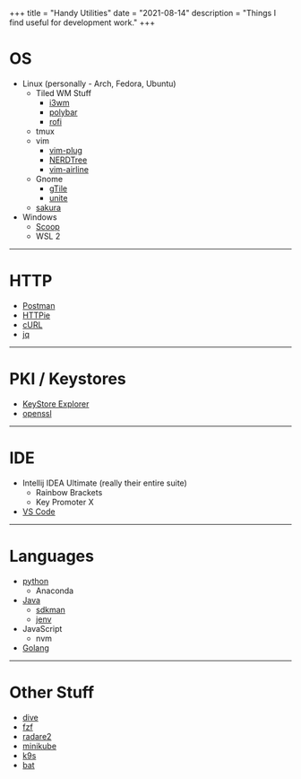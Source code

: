 +++ 
title = "Handy Utilities"
date = "2021-08-14"
description = "Things I find useful for development work."
+++

# OS

* Linux (personally - Arch, Fedora, Ubuntu)
  * Tiled WM Stuff
    * [i3wm](https://i3wm.org)
    * [polybar](https://polybar.github.io)
    * [rofi](https://github.com/davatorium/rofi)
  * tmux
  * vim
    * [vim-plug](https://github.com/junegunn/vim-plug)
    * [NERDTree](https://github.com/preservim/nerdtree)
    * [vim-airline](https://github.com/vim-airline/vim-airline)
  * Gnome
    * [gTile](https://github.com/gTile/gTile)
    * [unite](https://github.com/hardpixel/unite-shell)
  * [sakura](https://github.com/dabisu/sakura)
* Windows
  * [Scoop](https://scoop.sh)
  * WSL 2

-----

# HTTP

* [Postman](https://www.postman.com)
* [HTTPie](https://httpie.org)
* [cURL](https://curl.haxx.se)
* [jq](https:/stedolan.github.io/jq/)

-----

# PKI / Keystores

* [KeyStore Explorer](https://keystore-explorer.org) 
* [openssl](https://www.openssl.org)

-----

# IDE

* Intellij IDEA Ultimate (really their entire suite)
  * Rainbow Brackets
  * Key Promoter X
* [VS Code](https://code.visualstudio.com)

-----

# Languages

* [python](https://www.python.org)
  * Anaconda
* [Java](https://openjdk.java.net)
  * [sdkman](https://sdkman.io)
  * [jenv](https://www.jenv.be)
* JavaScript
  * nvm
* [Golang](https://golang.org)

-----

# Other Stuff
* [dive](https://github.com/wagoodman/dive)
* [fzf](https://github.com/junegunn/fzf)
* [radare2](https://www.radare.org)
* [minikube](https://minikube.sigs.k8s.io/)
* [k9s](https://github.com/derailed/k9s)
* [bat](https://github.com/sharkdp/bat)
